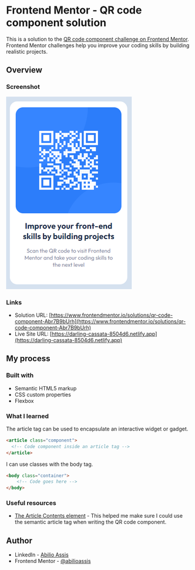 # Frontend Mentor - QR code component solution

This is a solution to the [QR code component challenge on Frontend Mentor](https://www.frontendmentor.io/challenges/qr-code-component-iux_sIO_H). Frontend Mentor challenges help you improve your coding skills by building realistic projects. 

## Overview

### Screenshot

![](./images/screenshot.png)

### Links

- Solution URL: [https://www.frontendmentor.io/solutions/qr-code-component-Abr7B9bUrh](https://www.frontendmentor.io/solutions/qr-code-component-Abr7B9bUrh)
- Live Site URL: [https://darling-cassata-8504d6.netlify.app](https://darling-cassata-8504d6.netlify.app)

## My process

### Built with

- Semantic HTML5 markup
- CSS custom properties
- Flexbox

### What I learned

The article tag can be used to encapsulate an interactive widget or gadget.

```html
<article class="component">
  <!-- Code component inside an article tag -->
</article>
```

I can use classes with the body tag.

```html
<body class="container">
    <!-- Code goes here -->
</body>
```
### Useful resources

- [The Article Contents element](https://developer.mozilla.org/en-US/docs/Web/HTML/Element/article) - This helped me make sure I could use the semantic article tag when writing the QR code component.

## Author

- LinkedIn - [Abilio Assis](https://www.linkedin.com/in/abilio-assis/)
- Frontend Mentor - [@abilioassis](https://www.frontendmentor.io/profile/abilioassis)





